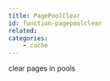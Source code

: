 ```yaml
---
title: PagePoolClear
id: function-pagepoolclear
related:
categories:
    - cache
---
```


clear pages in pools